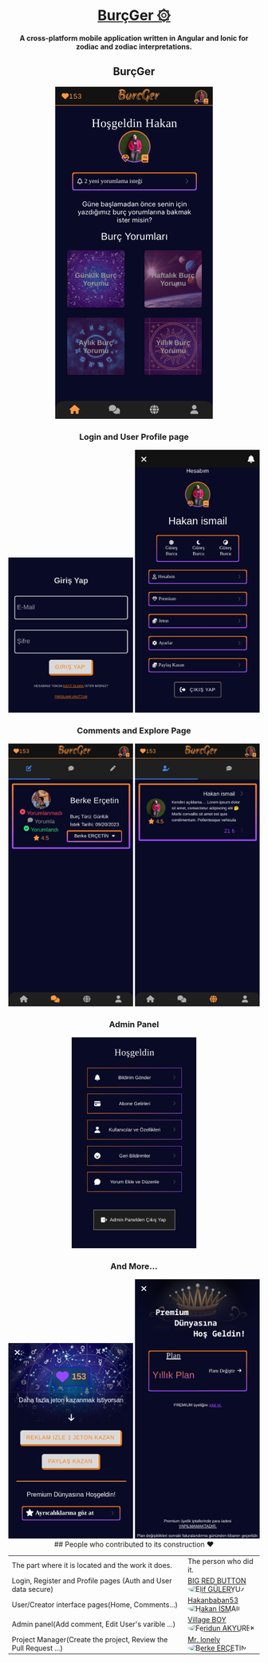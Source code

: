 <div align="center">

  # [BurçGer ۞](https://github.com/)
  **A cross-platform mobile application written in Angular and Ionic for zodiac and zodiac interpretations.**
</div>

<h2 align="center">BurçGer</h2>
<p align="center"><img src="./assets/preview.png"></p>

<h3 align="center">Login and User Profile page</h3>
<div align="center">
  <img src="./assets/loginpage.png" style="max-width: 250px;">
  <img src="./assets/myaccount.png" style="max-width: 250px;">
</div>

<h3 align="center">Comments and Explore Page</h3>
<div align="center">
  <img src="./assets/comments.png" style="max-width: 250px;">
  <img src="./assets/creators.png" style="max-width: 250px;">
</div>

<h3 align="center">Admin Panel</h3>
<div align="center">
  <img src="./assets/adminpanel.png" style="max-width: 250px;">
</div>

<h3 align="center">And More...</h3>
<div align="center">
  <img src="./assets/coins.png" style="max-width: 250px;">
  <img src="./assets/premium.png" style="max-width: 250px;">
</div>



<div align="center">
  ## People who contributed to its construction ❤️
</div>
<table align="center">
  <tr>
    <td valing="center" width="70%">The part where it is located and the work it does.</td>
    <td valing="center" width="30%">The person who did it.</td>
  </tr>
  <tr>
    <td>Login, Register and Profile pages (Auth and User data secure)</td>
    <td><a href="https://github.com/elif077">BIG RED BUTTON
    <img src="https://avatars.githubusercontent.com/u/104039180?v=4" alt="Elif GÜLERYÜZ" style="border-radius: 50%; width: 50px; height: 50px;"></a>
    </td>
  </tr>
  <tr>
    <td>User/Creator interface pages(Home, Comments...)</td>
    <td><a href="https://github.com/Hakanbaban53">Hakanbaban53
    <img src="https://avatars.githubusercontent.com/u/93117749?v=4" alt="Hakan İSMAİL" style="border-radius: 50%; width: 50px; height: 50px;"></a>
    </td>
  </tr>
  <tr>
    <td>Admin panel(Add comment, Edit User's varible ...)</td>
  <td><a href="https://github.com/feridunakyurek">Village BOY
  <img src="https://avatars.githubusercontent.com/u/77540834?v=4" alt="Feridun AKYÜREK" style="border-radius: 50%; width: 50px; height: 50px;"></a>
  </td>
  </tr>
  <tr>
    <td>Project Manager(Create the project, Review the Pull Request ...)</td>
    <td><a href="https://github.com/berkeercetin">Mr. lonely
    <img src="https://avatars.githubusercontent.com/u/82932880?v=4" alt="Berke ERÇETİN" style="border-radius: 50%; width: 50px; height: 50px;"></a>
    </td>
  </tr>
</table>






